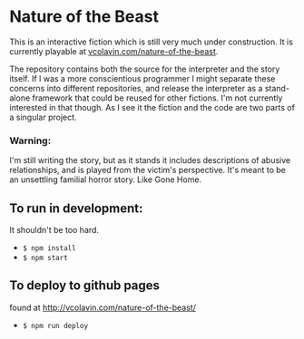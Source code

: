 # Nature of the Beast

This is an interactive fiction which is still very much under construction. It is currently playable at [vcolavin.com/nature-of-the-beast](https://vcolavin.com/nature-of-the-beast).

The repository contains both the source for the interpreter and the story itself. If I was a more conscientious programmer I might separate these concerns into different repositories, and release the interpreter as a stand-alone framework that could be reused for other fictions. I'm not currently interested in that though. As I see it the fiction and the code are two parts of a singular project.

### Warning:

I'm still writing the story, but as it stands it includes descriptions of abusive relationships, and is played from the victim's perspective. It's meant to be an unsettling familial horror story. Like Gone Home.

## To run in development:

It shouldn't be too hard.

-   `$ npm install`
-   `$ npm start`

## To deploy to github pages

found at http://vcolavin.com/nature-of-the-beast/

-   `$ npm run deploy`

